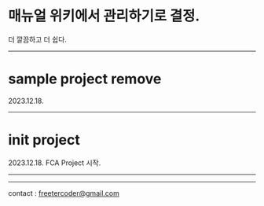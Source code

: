 # 매뉴얼 위키에서 관리하기로 결정.
더 깔끔하고 더 쉽다.

---
# sample project remove
2023.12.18. 

---
# init project
2023.12.18. FCA Project 시작.

---
---
contact : [freetercoder@gmail.com](mailto:freetercoder@gmail.com)